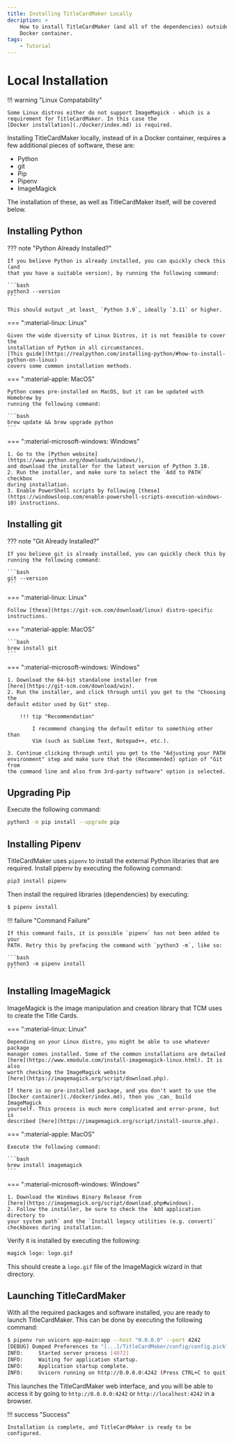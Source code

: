 ```yaml
---
title: Installing TitleCardMaker Locally
decription: >
    How to install TitleCardMaker (and all of the dependencies) outside of a 
    Docker container.
tags:
    - Tutorial
---
```


# Local Installation

!!! warning "Linux Compatability"

    Some Linux distros either do not support ImageMagick - which is a
    requirement for TitleCardMaker. In this case the
    [Docker installation](./docker/index.md) is required.

Installing TitleCardMaker locally, instead of in a Docker container,
requires a few additional pieces of software, these are:

- Python
- git
- Pip
- Pipenv
- ImageMagick

The installation of these, as well as TitleCardMaker itself, will be covered
below.

## Installing Python

??? note "Python Already Installed?"

    If you believe Python is already installed, you can quickly check this (and
    that you have a suitable version), by running the following command:

    ```bash
    python3 --version
    ```

    This should output _at least_ `Python 3.9`, ideally `3.11` or higher.

=== ":material-linux: Linux"

    Given the wide diversity of Linux Distros, it is not feasible to cover the
    installation of Python in all circumstances.
    [This guide](https://realpython.com/installing-python/#how-to-install-python-on-linux)
    covers some common installation methods.

=== ":material-apple: MacOS"

    Python comes pre-installed on MacOS, but it can be updated with Homebrew by
    running the following command:

    ```bash
    brew update && brew upgrade python
    ```

=== ":material-microsoft-windows: Windows"

    1. Go to the [Python website](https://www.python.org/downloads/windows/),
    and download the installer for the latest version of Python 3.10.
    2. Run the installer, and make sure to select the `Add to PATH` checkbox 
    during installation.
    3. Enable PowerShell scripts by following [these](https://windowsloop.com/enable-powershell-scripts-execution-windows-10) instructions.

## Installing git

??? note "Git Already Installed?"

    If you believe git is already installed, you can quickly check this by
    running the following command:

    ```bash
    git --version
    ```

=== ":material-linux: Linux"

    Follow [these](https://git-scm.com/download/linux) distro-specific
    instructions.

=== ":material-apple: MacOS"

    ```bash
    brew install git
    ```

=== ":material-microsoft-windows: Windows"

    1. Download the 64-bit standalone installer from
    [here](https://git-scm.com/download/win).
    2. Run the installer, and click through until you get to the "Choosing the
    default editor used by Git" step.

        !!! tip "Recommendation"

            I recommend changing the default editor to something other than
            Vim (such as Sublime Text, Notepad++, etc.).

    3. Continue clicking through until you get to the "Adjusting your PATH
    environment" step and make sure that the (Recommended) option of "Git from
    the command line and also from 3rd-party software" option is selected.


## Upgrading Pip

Execute the following command:

```bash
python3 -m pip install --upgrade pip
```

## Installing Pipenv

TitleCardMaker uses `pipenv` to install the external Python libraries that are
required. Install pipenv by executing the following command:

```bash
pip3 install pipenv
```

Then install the required libraries (dependencies) by executing:

```bash
$ pipenv install
```

!!! failure "Command Failure"

    If this command fails, it is possible `pipenv` has not been added to your
    PATH. Retry this by prefacing the command with `python3 -m`, like so:

    ```bash
    python3 -m pipenv install
    ```

## Installing ImageMagick

ImageMagick is the image manipulation and creation library that TCM uses to
create the Title Cards.

=== ":material-linux: Linux"

    Depending on your Linux distro, you might be able to use whatever package
    manager comes installed. Some of the common installations are detailed
    [here](https://www.xmodulo.com/install-imagemagick-linux.html). It is also
    worth checking the ImageMagick website
    [here](https://imagemagick.org/script/download.php).

    If there is no pre-installed package, and you don't want to use the
    [Docker container](./docker/index.md), then you _can_ build ImageMagick
    yourself. This process is much more complicated and error-prone, but is
    described [here](https://imagemagick.org/script/install-source.php).

=== ":material-apple: MacOS"

    Execute the following command:

    ```bash
    brew install imagemagick
    ```

=== ":material-microsoft-windows: Windows"

    1. Download the Windows Binary Release from
    [here](https://imagemagick.org/script/download.php#windows).
    2. Follow the installer, be sure to check the `Add application directory to
    your system path` and the `Install legacy utilities (e.g. convert)`
    checkboxes during installation.

Verify it is installed by executing the following:

```bash
magick logo: logo.gif
```

This should create a `logo.gif` file of the ImageMagick wizard in that
directory.

## Launching TitleCardMaker

With all the required packages and software installed, you are ready to launch
TitleCardMaker. This can be done by executing the following command:

<!-- termynal -->
```bash
$ pipenv run uvicorn app-main:app --host "0.0.0.0" --port 4242
[DEBUG] Dumped Preferences to "[...]/TitleCardMaker/config/config.pickle"..
INFO:     Started server process [4072]
INFO:     Waiting for application startup.
INFO:     Application startup complete.
INFO:     Uvicorn running on http://0.0.0.0:4242 (Press CTRL+C to quit)
```

This launches the TitleCardMaker web interface, and you will be able to
access it by going to `http://0.0.0.0:4242` or `http://localhost:4242`
in a browser. 

!!! success "Success"

    Installation is complete, and TitleCardMaker is ready to be
    configured.
